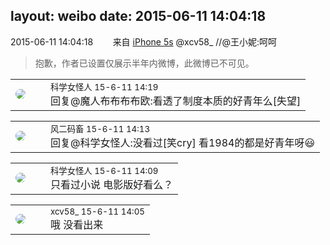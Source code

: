 layout: weibo
date: 2015-06-11 14:04:18
---
<meta name="referrer" content="no-referrer" />

2015-06-11 14:04:18  &nbsp;&nbsp;&nbsp;&nbsp;&nbsp;&nbsp; 来自 <a href="sinaweibo://customweibosource" rel="nofollow">iPhone 5s</a>
@xcv58_  //@王小妮:呵呵
>  抱歉，作者已设置仅展示半年内微博，此微博已不可见。 ​​​

<table style="width: 100%;">
  <tr>
    <td style="width: 40px;"><img style="border-radius:50%" src="https://tva2.sinaimg.cn/crop.21.2.414.414.50/6c241735jw8eqy81jjm5oj20c80bo3yp.jpg?KID=imgbed,tva&Expires=1624463481&ssig=7lchz8JQnj"></td>
    <td colspan="2"><small>科学女怪人 15-6-11 14:19</small><br/>回复@魔人布布布布欧:看透了制度本质的好青年么[失望]</td>
  </tr>
</table>

<table style="width: 100%;">
  <tr>
    <td style="width: 40px;"><img style="border-radius:50%" src="https://tva3.sinaimg.cn/crop.0.0.639.639.50/6d2a6003jw8f3idy69w2gj20hs0hrt9g.jpg?KID=imgbed,tva&Expires=1624463481&ssig=44I1wDvAI%2B"></td>
    <td colspan="2"><small>风二码畜 15-6-11 14:13</small><br/>回复@科学女怪人:没看过[笑cry] 看1984的都是好青年呀😃</td>
  </tr>
</table>

<table style="width: 100%;">
  <tr>
    <td style="width: 40px;"><img style="border-radius:50%" src="https://tva2.sinaimg.cn/crop.21.2.414.414.50/6c241735jw8eqy81jjm5oj20c80bo3yp.jpg?KID=imgbed,tva&Expires=1624463481&ssig=7lchz8JQnj"></td>
    <td colspan="2"><small>科学女怪人 15-6-11 14:09</small><br/>只看过小说 电影版好看么？</td>
  </tr>
</table>

<table style="width: 100%;">
  <tr>
    <td style="width: 40px;"><img style="border-radius:50%" src="https://tva3.sinaimg.cn/crop.0.0.1242.1242.50/801f7e9ajw8f3peekcgoqj20yi0yidg9.jpg?KID=imgbed,tva&Expires=1624463481&ssig=wB1go32Dt6"></td>
    <td colspan="2"><small>xcv58_ 15-6-11 14:05</small><br/>哦 没看出来</td>
  </tr>
</table>
